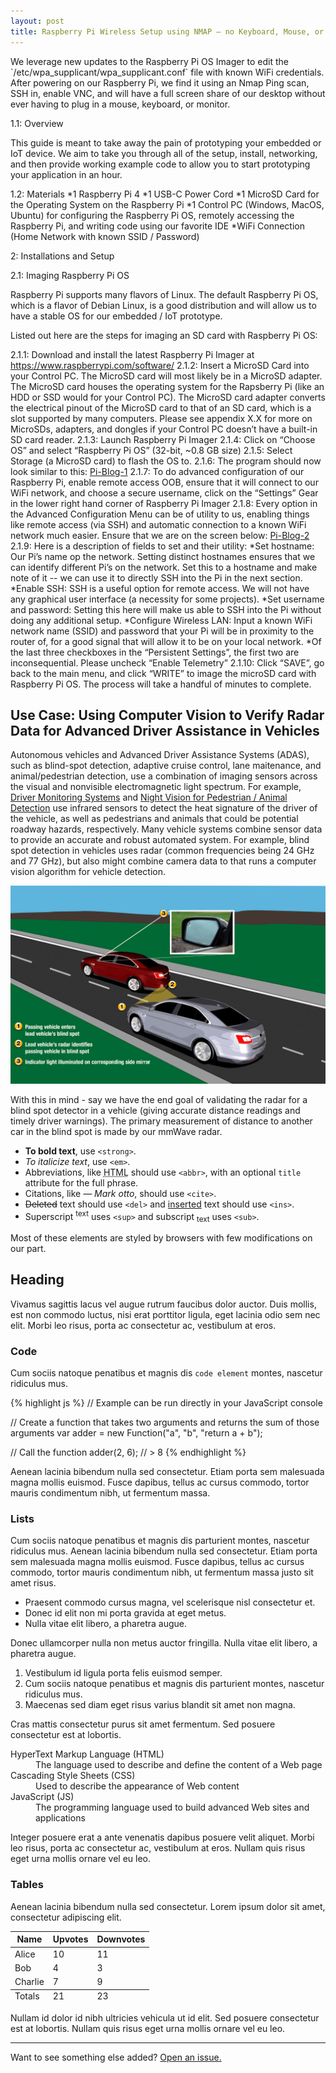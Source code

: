 ```yaml
---
layout: post
title: Raspberry Pi Wireless Setup using NMAP – no Keyboard, Mouse, or Monitor Required
---
```



<div class="message">
We leverage new updates to the Raspberry Pi OS Imager to edit the `/etc/wpa_supplicant/wpa_supplicant.conf` file with known WiFi credentials. After powering on our Raspberry Pi, we find it using an Nmap Ping scan, SSH in, enable VNC, and will have a full screen share of our desktop without ever having to plug in a mouse, keyboard, or monitor.
</div>

1.1: Overview

This guide is meant to take away the pain of prototyping your embedded or IoT device. We aim to take you through all of the setup, install, networking, and then provide working example code to allow you to start prototyping your application in an hour.

1.2: Materials
  *1 Raspberry Pi 4 
  *1 USB-C Power Cord
  *1 MicroSD Card for the Operating System on the Raspberry Pi
  *1 Control PC (Windows, MacOS, Ubuntu) for configuring the Raspberry Pi OS, remotely accessing the Raspberry Pi, and writing code using our favorite IDE
  *WiFi Connection (Home Network with known SSID / Password)

2: Installations and Setup

2.1: Imaging Raspberry Pi OS

Raspberry Pi supports many flavors of Linux. The default Raspberry Pi OS, which is a flavor of Debian Linux, is a good distribution and will allow us to have a stable OS for our embedded / IoT prototype.

Listed out here are the steps for imaging an SD card with Raspberry Pi OS:

  2.1.1: Download and install the latest Raspberry Pi Imager at https://www.raspberrypi.com/software/
  2.1.2: Insert a MicroSD Card into your Control PC. The MicroSD card will most likely be in a MicroSD adapter. The MicroSD card houses the operating system for the Rapsberry Pi (like an HDD or SSD would for your Control PC). The MicroSD card adapter converts the electrical pinout of the MicroSD card to that of an SD card, which is a slot supported by many computers. Please see appendix X.X for more on MicroSDs, adapters, and dongles if your Control PC doesn’t have a built-in SD card reader.
  2.1.3: Launch Raspberry Pi Imager
  2.1.4: Click on “Choose OS” and select “Raspberry Pi OS” (32-bit, ~0.8 GB size) 
  2.1.5: Select Storage (a MicroSD card) to flash the OS to.
  2.1.6: The program should now look similar to this:
  [Pi-Blog-1](/public/img/pi-blog-1)
  2.1.7: To do advanced configuration of our Raspberry Pi, enable remote access OOB, ensure that it will connect to our WiFi network, and choose a secure username, click on the “Settings” Gear in the lower right hand corner of Raspberry Pi Imager
  2.1.8: Every option in the Advanced Configuration Menu can be of utility to us, enabling things like remote access (via SSH) and automatic connection to a known WiFi network much easier. Ensure that we are on the screen below:
  [Pi-Blog-2](/public/img/pi-blog-2)
  2.1.9: Here is a description of fields to set and their utility:
    *Set hostname: Our Pi’s name op the network. Setting distinct hostnames ensures that we can identify different Pi’s on the network. Set this to a hostname and make note of it -- we can use it to directly SSH into the Pi in the next section.
    *Enable SSH: SSH is a useful option for remote access. We will not have any graphical user interface (a necessity for some projects).
    *Set username and password: Setting this here will make us able to SSH into the Pi without doing any additional setup.
    *Configure Wireless LAN: Input a known WiFi network name (SSID) and password that your Pi will be in proximity to the router of, for a good signal that will allow it to be on your local network.
    *Of the last three checkboxes in the “Persistent Settings”, the first two are inconsequential. Please uncheck “Enable Telemetry”
2.1.10: Click “SAVE”, go back to the main menu, and click “WRITE” to image the microSD card with Raspberry Pi OS. The process will take a handful of minutes to complete.

## Use Case: Using Computer Vision to Verify Radar Data for Advanced Driver Assistance in Vehicles

Autonomous vehicles and Advanced Driver Assistance Systems (ADAS), such as blind-spot detection, adaptive cruise control, lane maitenance, and animal/pedestrian detection, use a combination of imaging sensors across the visual and nonvisible electromagnetic light spectrum. For example, [Driver Monitoring Systems](https://www.aptiv.com/en/insights/article/what-is-a-driver-monitoring-system) and [Night Vision for Pedestrian / Animal Detection](https://www.youtube.com/watch?v=hp9lR4x7Kok) use infrared sensors to detect the heat signature of the driver of the vehicle, as well as pedestrians and animals that could be potential roadway hazards, respectively. Many vehicle systems combine sensor data to provide an accurate and robust automated system. For example, blind spot detection in vehicles uses radar (common frequencies being 24 GHz and 77 GHz), but also might combine camera data to that runs a computer vision algorithm for vehicle detection.

![This Image](/public/img/BLIS-Taurus.jpg)

With this in mind - say we have the end goal of validating the radar for a blind spot detector in a vehicle (giving accurate distance readings and timely driver warnings). The primary measurement of distance to another car in the blind spot is made by our mmWave radar.

- **To bold text**, use `<strong>`.
- *To italicize text*, use `<em>`.
- Abbreviations, like <abbr title="HyperText Markup Langage">HTML</abbr> should use `<abbr>`, with an optional `title` attribute for the full phrase.
- Citations, like <cite>&mdash; Mark otto</cite>, should use `<cite>`.
- <del>Deleted</del> text should use `<del>` and <ins>inserted</ins> text should use `<ins>`.
- Superscript <sup>text</sup> uses `<sup>` and subscript <sub>text</sub> uses `<sub>`.

Most of these elements are styled by browsers with few modifications on our part.

## Heading

Vivamus sagittis lacus vel augue rutrum faucibus dolor auctor. Duis mollis, est non commodo luctus, nisi erat porttitor ligula, eget lacinia odio sem nec elit. Morbi leo risus, porta ac consectetur ac, vestibulum at eros.

### Code

Cum sociis natoque penatibus et magnis dis `code element` montes, nascetur ridiculus mus.

{% highlight js %}
// Example can be run directly in your JavaScript console

// Create a function that takes two arguments and returns the sum of those arguments
var adder = new Function("a", "b", "return a + b");

// Call the function
adder(2, 6);
// > 8
{% endhighlight %}

Aenean lacinia bibendum nulla sed consectetur. Etiam porta sem malesuada magna mollis euismod. Fusce dapibus, tellus ac cursus commodo, tortor mauris condimentum nibh, ut fermentum massa.

### Lists

Cum sociis natoque penatibus et magnis dis parturient montes, nascetur ridiculus mus. Aenean lacinia bibendum nulla sed consectetur. Etiam porta sem malesuada magna mollis euismod. Fusce dapibus, tellus ac cursus commodo, tortor mauris condimentum nibh, ut fermentum massa justo sit amet risus.

* Praesent commodo cursus magna, vel scelerisque nisl consectetur et.
* Donec id elit non mi porta gravida at eget metus.
* Nulla vitae elit libero, a pharetra augue.

Donec ullamcorper nulla non metus auctor fringilla. Nulla vitae elit libero, a pharetra augue.

1. Vestibulum id ligula porta felis euismod semper.
2. Cum sociis natoque penatibus et magnis dis parturient montes, nascetur ridiculus mus.
3. Maecenas sed diam eget risus varius blandit sit amet non magna.

Cras mattis consectetur purus sit amet fermentum. Sed posuere consectetur est at lobortis.

<dl>
  <dt>HyperText Markup Language (HTML)</dt>
  <dd>The language used to describe and define the content of a Web page</dd>

  <dt>Cascading Style Sheets (CSS)</dt>
  <dd>Used to describe the appearance of Web content</dd>

  <dt>JavaScript (JS)</dt>
  <dd>The programming language used to build advanced Web sites and applications</dd>
</dl>

Integer posuere erat a ante venenatis dapibus posuere velit aliquet. Morbi leo risus, porta ac consectetur ac, vestibulum at eros. Nullam quis risus eget urna mollis ornare vel eu leo.

### Tables

Aenean lacinia bibendum nulla sed consectetur. Lorem ipsum dolor sit amet, consectetur adipiscing elit.

<table>
  <thead>
    <tr>
      <th>Name</th>
      <th>Upvotes</th>
      <th>Downvotes</th>
    </tr>
  </thead>
  <tfoot>
    <tr>
      <td>Totals</td>
      <td>21</td>
      <td>23</td>
    </tr>
  </tfoot>
  <tbody>
    <tr>
      <td>Alice</td>
      <td>10</td>
      <td>11</td>
    </tr>
    <tr>
      <td>Bob</td>
      <td>4</td>
      <td>3</td>
    </tr>
    <tr>
      <td>Charlie</td>
      <td>7</td>
      <td>9</td>
    </tr>
  </tbody>
</table>

Nullam id dolor id nibh ultricies vehicula ut id elit. Sed posuere consectetur est at lobortis. Nullam quis risus eget urna mollis ornare vel eu leo.

-----

Want to see something else added? <a href="https://github.com/poole/poole/issues/new">Open an issue.</a>
